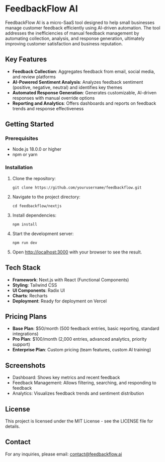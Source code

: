 # FeedbackFlow AI

FeedbackFlow AI is a micro-SaaS tool designed to help small businesses manage customer feedback efficiently using AI-driven automation. The tool addresses the inefficiencies of manual feedback management by automating collection, analysis, and response generation, ultimately improving customer satisfaction and business reputation.

## Key Features

- **Feedback Collection**: Aggregates feedback from email, social media, and review platforms
- **AI-Powered Sentiment Analysis**: Analyzes feedback sentiment (positive, negative, neutral) and identifies key themes
- **Automated Response Generation**: Generates customizable, AI-driven responses with manual override options
- **Reporting and Analytics**: Offers dashboards and reports on feedback trends and response effectiveness

## Getting Started

### Prerequisites

- Node.js 18.0.0 or higher
- npm or yarn

### Installation

1. Clone the repository:

   ```
   git clone https://github.com/yourusername/feedbackflow.git
   ```

2. Navigate to the project directory:

   ```
   cd feedbackflow/nextjs
   ```

3. Install dependencies:

   ```
   npm install
   ```

4. Start the development server:

   ```
   npm run dev
   ```

5. Open [http://localhost:3000](http://localhost:3000) with your browser to see the result.

## Tech Stack

- **Framework**: Next.js with React (Functional Components)
- **Styling**: Tailwind CSS
- **UI Components**: Radix UI
- **Charts**: Recharts
- **Deployment**: Ready for deployment on Vercel

## Pricing Plans

- **Base Plan**: $50/month (500 feedback entries, basic reporting, standard integrations)
- **Pro Plan**: $100/month (2,000 entries, advanced analytics, priority support)
- **Enterprise Plan**: Custom pricing (team features, custom AI training)

## Screenshots

- Dashboard: Shows key metrics and recent feedback
- Feedback Management: Allows filtering, searching, and responding to feedback
- Analytics: Visualizes feedback trends and sentiment distribution

## License

This project is licensed under the MIT License - see the LICENSE file for details.

## Contact

For any inquiries, please email: contact@feedbackflow.ai
